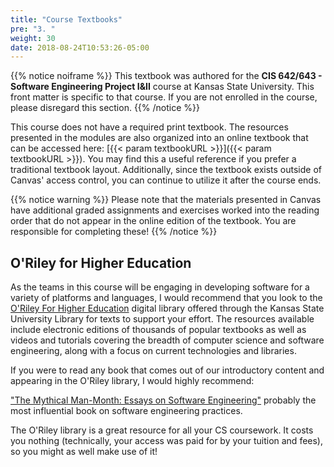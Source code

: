 ```yaml
---
title: "Course Textbooks"
pre: "3. "
weight: 30
date: 2018-08-24T10:53:26-05:00
---
```


{{% notice noiframe %}}
This textbook was authored for the **CIS 642/643 - Software Engineering Project I&II** course at Kansas State University.  This front matter is specific to that course.  If you are not enrolled in the course, please disregard this section.
{{% /notice %}}

This course does not have a required print textbook.  The resources presented in the modules are also organized into an online textbook that can be accessed here: [{{< param textbookURL >}}]({{< param textbookURL >}}).  You may find this a useful reference if you prefer a traditional textbook layout.  Additionally, since the textbook exists outside of Canvas' access control, you can continue to utilize it after the course ends.

{{% notice warning %}}
Please note that the materials presented in Canvas have additional graded assignments and exercises worked into the reading order that do not appear in the online edition of the textbook.  You are responsible for completing these!
{{% /notice %}}

## O'Riley for Higher Education
As the teams in this course will be engaging in developing software for a variety of platforms and languages, I would recommend that you look to the [O'Riley For Higher Education](https://go.oreilly.com/kansas-state-university) digital library offered through the Kansas State University Library for texts to support your effort.  The resources available include electronic editions of thousands of popular textbooks as well as videos and tutorials covering the breadth of computer science and software engineering, along with a focus on current technologies and libraries.

If you were to read any book that comes out of our introductory content and appearing in the O'Riley library, I would highly recommend:

["The Mythical Man-Month: Essays on Software Engineering"](https://learning.oreilly.com/library/view/mythical-man-month-the/0201835959/) probably the most influential book on software engineering practices.

The O'Riley library is a great resource for all your CS coursework.  It costs you nothing (technically, your access was paid for by your tuition and fees), so you might as well make use of it!


